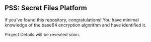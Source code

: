 ## PSS: Secret Files Platform

If you've found this repository, congratulations! 
You have minimal knowledge of the base64 encryption algorithm and have identified it.

Project Details will be revealed soon.